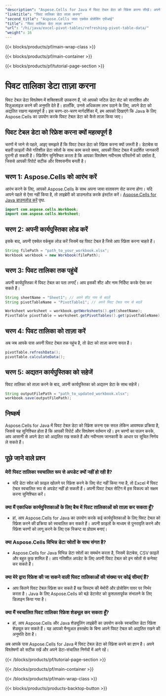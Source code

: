 ```yaml
---
"description": "Aspose.Cells for Java में पिवट टेबल डेटा को रिफ्रेश करना सीखें। अपने डेटा को आसानी से अपडेट रखें।"
"linktitle": "पिवट तालिका डेटा ताज़ा करना"
"second_title": "Aspose.Cells जावा एक्सेल प्रोसेसिंग एपीआई"
"title": "पिवट तालिका डेटा ताज़ा करना"
"url": "/hi/java/excel-pivot-tables/refreshing-pivot-table-data/"
"weight": 16
---
```


{{< blocks/products/pf/main-wrap-class >}}

{{< blocks/products/pf/main-container >}}

{{< blocks/products/pf/tutorial-page-section >}}

# पिवट तालिका डेटा ताज़ा करना


पिवट टेबल डेटा विश्लेषण में शक्तिशाली उपकरण हैं, जो आपको जटिल डेटा सेट को सारांशित और विज़ुअलाइज़ करने की अनुमति देते हैं। हालाँकि, उनसे अधिकतम लाभ उठाने के लिए, अपने डेटा को अद्यतित रखना महत्वपूर्ण है। इस चरण-दर-चरण मार्गदर्शिका में, हम आपको दिखाएंगे कि Java के लिए Aspose.Cells का उपयोग करके पिवट टेबल डेटा को कैसे ताज़ा किया जाए।

## पिवट टेबल डेटा को रिफ्रेश करना क्यों महत्वपूर्ण है

चरणों में जाने से पहले, आइए समझते हैं कि पिवट टेबल डेटा को रिफ्रेश करना क्यों ज़रूरी है। डेटाबेस या बाहरी फ़ाइलों जैसे गतिशील डेटा स्रोतों के साथ काम करते समय, आपकी पिवट टेबल में प्रदर्शित जानकारी पुरानी हो सकती है। रिफ्रेशिंग सुनिश्चित करता है कि आपका विश्लेषण नवीनतम परिवर्तनों को दर्शाता है, जिससे आपकी रिपोर्ट सटीक और विश्वसनीय बनती है।

## चरण 1: Aspose.Cells को आरंभ करें

आरंभ करने के लिए, आपको Aspose.Cells के साथ अपना जावा वातावरण सेट करना होगा। यदि आपने पहले से ऐसा नहीं किया है, तो लाइब्रेरी को डाउनलोड करके इंस्टॉल करें। [Aspose.Cells for Java डाउनलोड करें](https://releases.aspose.com/cells/java/) पृष्ठ.

```java
import com.aspose.cells.Workbook;
import com.aspose.cells.Worksheet;
```

## चरण 2: अपनी कार्यपुस्तिका लोड करें

इसके बाद, अपनी एक्सेल वर्कबुक लोड करें जिसमें वह पिवट टेबल है जिसे आप रिफ्रेश करना चाहते हैं।

```java
String filePath = "path_to_your_workbook.xlsx";
Workbook workbook = new Workbook(filePath);
```

## चरण 3: पिवट तालिका तक पहुंचें

अपनी कार्यपुस्तिका में पिवट टेबल का पता लगाएँ। आप इसकी शीट और नाम निर्दिष्ट करके ऐसा कर सकते हैं।

```java
String sheetName = "Sheet1"; // अपने शीट नाम से बदलें
String pivotTableName = "PivotTable1"; // अपने पिवट टेबल नाम से बदलें

Worksheet worksheet = workbook.getWorksheets().get(sheetName);
PivotTable pivotTable = worksheet.getPivotTables().get(pivotTableName);
```

## चरण 4: पिवट तालिका को ताज़ा करें

अब जब आपके पास अपनी पिवट टेबल तक पहुंच है, तो डेटा को ताज़ा करना सरल है।

```java
pivotTable.refreshData();
pivotTable.calculateData();
```

## चरण 5: अद्यतन कार्यपुस्तिका को सहेजें

पिवट तालिका को ताज़ा करने के बाद, अपनी कार्यपुस्तिका को अद्यतन डेटा के साथ सहेजें।

```java
String outputFilePath = "path_to_updated_workbook.xlsx";
workbook.save(outputFilePath);
```

## निष्कर्ष

Aspose.Cells for Java में पिवट टेबल डेटा को रिफ्रेश करना एक सरल लेकिन आवश्यक प्रक्रिया है, जिससे यह सुनिश्चित होता है कि आपकी रिपोर्ट और विश्लेषण वर्तमान रहें। इन चरणों का पालन करके, आप आसानी से अपने डेटा को अद्यतित रख सकते हैं और नवीनतम जानकारी के आधार पर सूचित निर्णय ले सकते हैं।

## पूछे जाने वाले प्रश्न

### मेरी पिवट तालिका स्वचालित रूप से अपडेट क्यों नहीं हो रही है?
   - यदि डेटा स्रोत को फ़ाइल खोलने पर रिफ्रेश करने के लिए सेट नहीं किया गया है, तो Excel में पिवट टेबल स्वचालित रूप से अपडेट नहीं हो सकती हैं। अपनी पिवट टेबल सेटिंग में इस विकल्प को सक्षम करना सुनिश्चित करें।

### क्या मैं एकाधिक कार्यपुस्तिकाओं के लिए बैच में पिवट तालिकाओं को ताज़ा कर सकता हूँ?
   - हां, आप Aspose.Cells for Java का उपयोग करके कई कार्यपुस्तिकाओं के लिए पिवट टेबल को रिफ्रेश करने की प्रक्रिया को स्वचालित कर सकते हैं। अपनी फ़ाइलों के माध्यम से पुनरावृति करने और रिफ्रेश चरणों को लागू करने के लिए एक स्क्रिप्ट या प्रोग्राम बनाएं।

### क्या Aspose.Cells विभिन्न डेटा स्रोतों के साथ संगत है?
   - Aspose.Cells for Java विभिन्न डेटा स्रोतों का समर्थन करता है, जिसमें डेटाबेस, CSV फ़ाइलें और बहुत कुछ शामिल हैं। आप गतिशील अपडेट के लिए अपनी पिवट टेबल को इन स्रोतों से कनेक्ट कर सकते हैं।

### क्या मेरे द्वारा रिफ्रेश की जा सकने वाली पिवट तालिकाओं की संख्या पर कोई सीमाएं हैं?
   - आप कितने पिवट टेबल रिफ्रेश कर सकते हैं यह सिस्टम की मेमोरी और प्रोसेसिंग पावर पर निर्भर करता है। Java के लिए Aspose.Cells को बड़े डेटासेट को कुशलतापूर्वक संभालने के लिए डिज़ाइन किया गया है।

### क्या मैं स्वचालित पिवट तालिका रिफ्रेश शेड्यूल कर सकता हूँ?
   - हां, आप Aspose.Cells और Java शेड्यूलिंग लाइब्रेरी का उपयोग करके स्वचालित डेटा रिफ्रेश शेड्यूल कर सकते हैं। यह आपको मैन्युअल हस्तक्षेप के बिना अपने पिवट टेबल को अद्यतित रखने की अनुमति देता है।

अब आपके पास Aspose.Cells for Java में पिवट टेबल डेटा को रिफ्रेश करने का ज्ञान है। अपने विश्लेषणों को सटीक रखें और अपने डेटा-संचालित निर्णयों में आगे रहें।

{{< /blocks/products/pf/tutorial-page-section >}}

{{< /blocks/products/pf/main-container >}}

{{< /blocks/products/pf/main-wrap-class >}}

{{< blocks/products/products-backtop-button >}}